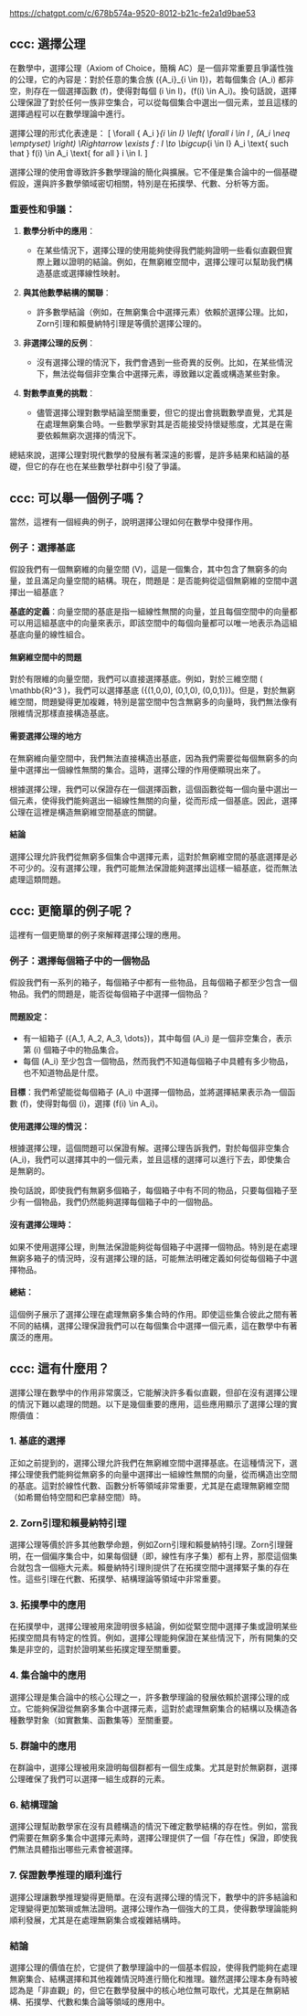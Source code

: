 https://chatgpt.com/c/678b574a-9520-8012-b21c-fe2a1d9bae53

## ccc: 選擇公理

在數學中，選擇公理（Axiom of Choice，簡稱 AC）是一個非常重要且爭議性強的公理，它的內容是：對於任意的集合族 \(\{A_i\}_{i \in I}\)，若每個集合 \(A_i\) 都非空，則存在一個選擇函數 \(f\)，使得對每個 \(i \in I\)，\(f(i) \in A_i\)。換句話說，選擇公理保證了對於任何一族非空集合，可以從每個集合中選出一個元素，並且這樣的選擇過程可以在數學理論中進行。

選擇公理的形式化表達是：
\[
\forall \{ A_i \}_{i \in I} \left( \forall i \in I \, (A_i \neq \emptyset) \right) \Rightarrow \exists f : I \to \bigcup_{i \in I} A_i \text{ such that } f(i) \in A_i \text{ for all } i \in I.
\]

選擇公理的使用會導致許多數學理論的簡化與擴展。它不僅是集合論中的一個基礎假設，還與許多數學領域密切相關，特別是在拓撲學、代數、分析等方面。

### 重要性和爭議：
1. **數學分析中的應用**：
   - 在某些情況下，選擇公理的使用能夠使得我們能夠證明一些看似直觀但實際上難以證明的結論。例如，在無窮維空間中，選擇公理可以幫助我們構造基底或選擇線性映射。
   
2. **與其他數學結構的關聯**：
   - 許多數學結論（例如，在無窮集合中選擇元素）依賴於選擇公理。比如，Zorn引理和賴曼納特引理是等價於選擇公理的。

3. **非選擇公理的反例**：
   - 沒有選擇公理的情況下，我們會遇到一些奇異的反例。比如，在某些情況下，無法從每個非空集合中選擇元素，導致難以定義或構造某些對象。
   
4. **對數學直覺的挑戰**：
   - 儘管選擇公理對數學結論至關重要，但它的提出會挑戰數學直覺，尤其是在處理無窮集合時。一些數學家對其是否能接受持懷疑態度，尤其是在需要依賴無窮次選擇的情況下。

總結來說，選擇公理對現代數學的發展有著深遠的影響，是許多結果和結論的基礎，但它的存在也在某些數學社群中引發了爭議。

## ccc: 可以舉一個例子嗎？

當然，這裡有一個經典的例子，說明選擇公理如何在數學中發揮作用。

### 例子：選擇基底

假設我們有一個無窮維的向量空間 \(V\)，這是一個集合，其中包含了無窮多的向量，並且滿足向量空間的結構。現在，問題是：是否能夠從這個無窮維的空間中選擇出一組基底？

**基底的定義**：向量空間的基底是指一組線性無關的向量，並且每個空間中的向量都可以用這組基底中的向量來表示，即該空間中的每個向量都可以唯一地表示為這組基底向量的線性組合。

#### 無窮維空間中的問題
對於有限維的向量空間，我們可以直接選擇基底。例如，對於三維空間 \( \mathbb{R}^3 \)，我們可以選擇基底 \(\{(1,0,0), (0,1,0), (0,0,1)\}\)。但是，對於無窮維空間，問題變得更加複雜，特別是當空間中包含無窮多的向量時，我們無法像有限維情況那樣直接構造基底。

#### 需要選擇公理的地方
在無窮維向量空間中，我們無法直接構造出基底，因為我們需要從每個無窮多的向量中選擇出一個線性無關的集合。這時，選擇公理的作用便顯現出來了。

根據選擇公理，我們可以保證存在一個選擇函數，這個函數從每一個向量中選出一個元素，使得我們能夠選出一組線性無關的向量，從而形成一個基底。因此，選擇公理在這裡是構造無窮維空間基底的關鍵。

#### 結論
選擇公理允許我們從無窮多個集合中選擇元素，這對於無窮維空間的基底選擇是必不可少的。沒有選擇公理，我們可能無法保證能夠選擇出這樣一組基底，從而無法處理這類問題。

## ccc: 更簡單的例子呢？

這裡有一個更簡單的例子來解釋選擇公理的應用。

### 例子：選擇每個箱子中的一個物品

假設我們有一系列的箱子，每個箱子中都有一些物品，且每個箱子都至少包含一個物品。我們的問題是，能否從每個箱子中選擇一個物品？

#### 問題設定：
- 有一組箱子 \(\{A_1, A_2, A_3, \dots\}\)，其中每個 \(A_i\) 是一個非空集合，表示第 \(i\) 個箱子中的物品集合。
- 每個 \(A_i\) 至少包含一個物品，然而我們不知道每個箱子中具體有多少物品，也不知道物品是什麼。

**目標**：我們希望能從每個箱子 \(A_i\) 中選擇一個物品，並將選擇結果表示為一個函數 \(f\)，使得對每個 \(i\)，選擇 \(f(i) \in A_i\)。

#### 使用選擇公理的情況：
根據選擇公理，這個問題可以保證有解。選擇公理告訴我們，對於每個非空集合 \(A_i\)，我們可以選擇其中的一個元素，並且這樣的選擇可以進行下去，即使集合是無窮的。

換句話說，即使我們有無窮多個箱子，每個箱子中有不同的物品，只要每個箱子至少有一個物品，我們仍然能夠選擇每個箱子中的一個物品。

#### 沒有選擇公理時：
如果不使用選擇公理，則無法保證能夠從每個箱子中選擇一個物品。特別是在處理無窮多箱子的情況時，沒有選擇公理的話，可能無法明確定義如何從每個箱子中選擇物品。

#### 總結：
這個例子展示了選擇公理在處理無窮多集合時的作用。即使這些集合彼此之間有著不同的結構，選擇公理保證我們可以在每個集合中選擇一個元素，這在數學中有著廣泛的應用。

## ccc: 這有什麼用？

選擇公理在數學中的作用非常廣泛，它能解決許多看似直觀，但卻在沒有選擇公理的情況下難以處理的問題。以下是幾個重要的應用，這些應用顯示了選擇公理的實際價值：

### 1. **基底的選擇**
正如之前提到的，選擇公理允許我們在無窮維空間中選擇基底。在這種情況下，選擇公理使我們能夠從無窮多的向量中選擇出一組線性無關的向量，從而構造出空間的基底。這對於線性代數、函數分析等領域非常重要，尤其是在處理無窮維空間（如希爾伯特空間和巴拿赫空間）時。

### 2. **Zorn引理和賴曼納特引理**
選擇公理等價於許多其他數學命題，例如Zorn引理和賴曼納特引理。Zorn引理聲明，在一個偏序集合中，如果每個鏈（即，線性有序子集）都有上界，那麼這個集合就包含一個極大元素。賴曼納特引理則提供了在拓撲空間中選擇緊子集的存在性。這些引理在代數、拓撲學、結構理論等領域中非常重要。

### 3. **拓撲學中的應用**
在拓撲學中，選擇公理被用來證明很多結論，例如從緊空間中選擇子集或證明某些拓撲空間具有特定的性質。例如，選擇公理能夠保證在某些情況下，所有開集的交集是非空的，這對於證明某些拓撲定理至關重要。

### 4. **集合論中的應用**
選擇公理是集合論中的核心公理之一，許多數學理論的發展依賴於選擇公理的成立。它能夠保證從無窮多集合中選擇元素，這對於處理無窮集合的結構以及構造各種數學對象（如實數集、函數集等）至關重要。

### 5. **群論中的應用**
在群論中，選擇公理被用來證明每個群都有一個生成集。尤其是對於無窮群，選擇公理確保了我們可以選擇一組生成群的元素。

### 6. **結構理論**
選擇公理幫助數學家在沒有具體構造的情況下確定數學結構的存在性。例如，當我們需要在無窮多集合中選擇元素時，選擇公理提供了一個「存在性」保證，即使我們無法具體指出哪些元素會被選擇。

### 7. **保證數學推理的順利進行**
選擇公理讓數學推理變得更簡單。在沒有選擇公理的情況下，數學中的許多結論和定理變得更加繁瑣或無法證明。選擇公理作為一個強大的工具，使得數學理論能夠順利發展，尤其是在處理無窮集合或複雜結構時。

### 結論
選擇公理的價值在於，它提供了數學理論中的一個基本假設，使得我們能夠在處理無窮集合、結構選擇和其他複雜情況時進行簡化和推理。雖然選擇公理本身有時被認為是「非直觀」的，但它在數學發展中的核心地位無可取代，尤其是在無窮結構、拓撲學、代數和集合論等領域的應用中。
